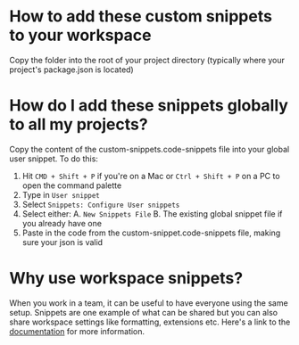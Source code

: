 # How to add these custom snippets to your workspace
Copy the folder into the root of your project directory (typically where your project's package.json is located)

# How do I add these snippets globally to all my projects?
Copy the content of the custom-snippets.code-snippets file into your global user snippet. To do this: 

1. Hit `CMD + Shift + P` if you're on a Mac or `Ctrl + Shift + P` on a PC to open the command palette
2. Type in `User snippet`
3. Select `Snippets: Configure User snippets`
4. Select either: 
    A. `New Snippets File`
    B. The existing global snippet file if you already have one
5. Paste in the code from the custom-snippet.code-snippets file, making sure your json is valid

# Why use workspace snippets?
When you work in a team, it can be useful to have everyone using the same setup. Snippets are one example of what can be shared but you can also share workspace settings like formatting, extensions etc. Here's a link to the [documentation](https://code.visualstudio.com/docs/getstarted/settings) for more information.